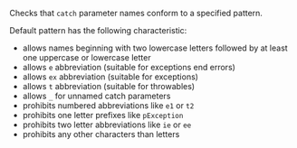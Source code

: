 Checks that `catch` parameter names conform to a specified pattern.

Default pattern has the following characteristic:

- allows names beginning with two lowercase letters followed by at least
  one uppercase or lowercase letter
- allows `e` abbreviation (suitable for exceptions end errors)
- allows `ex` abbreviation (suitable for exceptions)
- allows `t` abbreviation (suitable for throwables)
- allows `_` for unnamed catch parameters
- prohibits numbered abbreviations like `e1` or `t2`
- prohibits one letter prefixes like `pException`
- prohibits two letter abbreviations like `ie` or `ee`
- prohibits any other characters than letters
